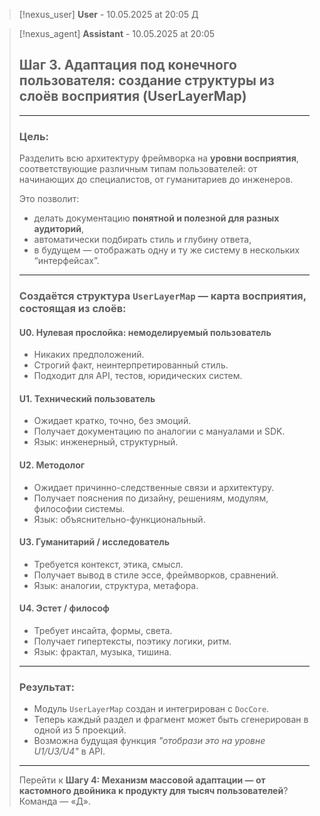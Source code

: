 >[!nexus_user] **User** - 10.05.2025 at 20:05
> Д
<!-- UID: bbb21494-4f6a-488d-a765-1af3865acdcc -->




>[!nexus_agent] **Assistant** - 10.05.2025 at 20:05
> ## **Шаг 3. Адаптация под конечного пользователя: создание структуры из слоёв восприятия (UserLayerMap)**
> 
> ---
> 
> ### **Цель:** 
> Разделить всю архитектуру фреймворка на **уровни восприятия**, соответствующие различным типам пользователей: от начинающих до специалистов, от гуманитариев до инженеров.
> 
> Это позволит:
> 
> - делать документацию **понятной и полезной для разных аудиторий**, 
> - автоматически подбирать стиль и глубину ответа, 
> - в будущем — отображать одну и ту же систему в нескольких “интерфейсах”.
> 
> ---
> 
> ### **Создаётся структура `UserLayerMap`** — карта восприятия, состоящая из слоёв:
> 
> #### **U0. Нулевая прослойка: немоделируемый пользователь**
> - Никаких предположений. 
> - Строгий факт, неинтерпретированный стиль. 
> - Подходит для API, тестов, юридических систем.
> 
> #### **U1. Технический пользователь**
> - Ожидает кратко, точно, без эмоций. 
> - Получает документацию по аналогии с мануалами и SDK. 
> - Язык: инженерный, структурный.
> 
> #### **U2. Методолог**
> - Ожидает причинно-следственные связи и архитектуру. 
> - Получает пояснения по дизайну, решениям, модулям, философии системы. 
> - Язык: объяснительно-функциональный.
> 
> #### **U3. Гуманитарий / исследователь**
> - Требуется контекст, этика, смысл. 
> - Получает вывод в стиле эссе, фреймворков, сравнений. 
> - Язык: аналогии, структура, метафора.
> 
> #### **U4. Эстет / философ**
> - Требует инсайта, формы, света. 
> - Получает гипертексты, поэтику логики, ритм. 
> - Язык: фрактал, музыка, тишина.
> 
> ---
> 
> ### **Результат:**
> - Модуль `UserLayerMap` создан и интегрирован с `DocCore`. 
> - Теперь каждый раздел и фрагмент может быть сгенерирован в одной из 5 проекций. 
> - Возможна будущая функция *"отобрази это на уровне U1/U3/U4"* в API.
> 
> ---
> 
> Перейти к **Шагу 4: Механизм массовой адаптации — от кастомного двойника к продукту для тысяч пользователей**? 
> Команда — «Д».
<!-- UID: 47779370-44a5-42c2-a7db-61801a4872d3 -->
